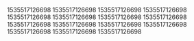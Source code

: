 1535517126698
1535517126698
1535517126698
1535517126698
1535517126698
1535517126698
1535517126698
1535517126698
1535517126698
1535517126698
1535517126698
1535517126698
1535517126698
1535517126698
1535517126698